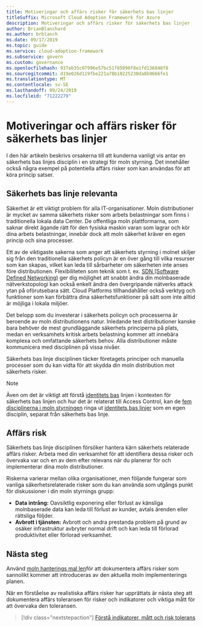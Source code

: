 ```yaml
---
title: Motiveringar och affärs risker för säkerhets bas linjer
titleSuffix: Microsoft Cloud Adoption Framework for Azure
description: Motiveringar och affärs risker för säkerhets bas linjer
author: BrianBlanchard
ms.author: brblanch
ms.date: 09/17/2019
ms.topic: guide
ms.service: cloud-adoption-framework
ms.subservice: govern
ms.custom: governance
ms.openlocfilehash: 937eb35c07996e57bc51f85090f8e1fd136848f8
ms.sourcegitcommit: d19e026d119fbe221a78b10225230da8b9666fe1
ms.translationtype: MT
ms.contentlocale: sv-SE
ms.lasthandoff: 09/24/2019
ms.locfileid: "71222279"
---
```

# <a name="security-baseline-motivations-and-business-risks"></a>Motiveringar och affärs risker för säkerhets bas linjer

I den här artikeln beskrivs orsakerna till att kunderna vanligt vis antar en säkerhets bas linjes disciplin i en strategi för moln styrning. Det innehåller också några exempel på potentiella affärs risker som kan användas för att köra princip satser.

<!-- markdownlint-disable MD026 -->

## <a name="security-baseline-relevancy"></a>Säkerhets bas linje relevanta

Säkerhet är ett viktigt problem för alla IT-organisationer. Moln distributioner är mycket av samma säkerhets risker som arbets belastningar som finns i traditionella lokala data Center. De offentliga moln plattformarna, som saknar direkt ägande rätt för den fysiska maskin varan som lagrar och kör dina arbets belastningar, innebär dock att moln säkerhet kräver en egen princip och sina processer.

Ett av de viktigaste sakerna som anger att säkerhets styrning i molnet skiljer sig från den traditionella säkerhets policyn är en över gång till vilka resurser som kan skapas, vilket kan leda till sårbarheter om säkerheten inte anses före distributionen. Flexibiliteten som teknik som t. ex. [SDN (Software Defined Networking)](../../decision-guides/software-defined-network/index.md) ger dig möjlighet att snabbt ändra din molnbaserade nätverkstopologi kan också enkelt ändra den övergripande nätverks attack ytan på oförutsebara sätt. Cloud Platforms tillhandahåller också verktyg och funktioner som kan förbättra dina säkerhetsfunktioner på sätt som inte alltid är möjliga i lokala miljöer.

Det belopp som du investerar i säkerhets policyn och processerna är beroende av moln distributionens natur. Inledande test distributioner kanske bara behöver de mest grundläggande säkerhets principerna på plats, medan en verksamhets kritisk arbets belastning kommer att innebära komplexa och omfattande säkerhets behov. Alla distributioner måste kommunicera med disciplinen på vissa nivåer.

Säkerhets bas linje disciplinen täcker företagets principer och manuella processer som du kan vidta för att skydda din moln distribution mot säkerhets risker.

> [!NOTE]
>Även om det är viktigt att förstå [identitets bas](../identity-baseline/index.md) linjen i kontexten för säkerhets bas linjen och hur det är relaterat till Access Control, kan de [fem disciplinerna i moln styrningen](../index.md) ringa ut [identitets bas linjer](../identity-baseline/index.md) som en egen disciplin, separat från säkerhets bas linje.

## <a name="business-risk"></a>Affärs risk

Säkerhets bas linje disciplinen försöker hantera kärn säkerhets relaterade affärs risker. Arbeta med din verksamhet för att identifiera dessa risker och övervaka var och en av dem efter relevans när du planerar för och implementerar dina moln distributioner.

Riskerna varierar mellan olika organisationer, men följande fungerar som vanliga säkerhetsrelaterade risker som du kan använda som utgångs punkt för diskussioner i din moln styrnings grupp:

- **Data intrång:** Oavsiktlig exponering eller förlust av känsliga molnbaserade data kan leda till förlust av kunder, avtals ärenden eller rättsliga följder.
- **Avbrott i tjänsten:** Avbrott och andra prestanda problem på grund av osäker infrastruktur avbryter normal drift och kan leda till förlorad produktivitet eller förlorad verksamhet.

## <a name="next-steps"></a>Nästa steg

Använd [moln hanterings mal len](./template.md)för att dokumentera affärs risker som sannolikt kommer att introduceras av den aktuella moln implementerings planen.

När en förståelse av realistiska affärs risker har upprättats är nästa steg att dokumentera affärs toleransen för risker och indikatorer och viktiga mått för att övervaka den toleransen.

> [!div class="nextstepaction"]
> [Förstå indikatorer, mått och risk tolerans](./metrics-tolerance.md)
